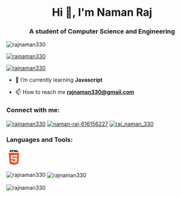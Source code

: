<h1 align="center">Hi 👋, I'm Naman Raj</h1>
<h3 align="center">A student of Computer Science and Engineering</h3>

<p align="left"> <img src="https://komarev.com/ghpvc/?username=rajnaman330&label=Profile%20views&color=0e75b6&style=flat" alt="rajnaman330" /> </p>

<p align="left"> <a href="https://github.com/ryo-ma/github-profile-trophy"><img src="https://github-profile-trophy.vercel.app/?username=rajnaman330" alt="rajnaman330" /></a> </p>

<p align="left"> <a href="https://twitter.com/rajnaman330" target="blank"><img src="https://img.shields.io/twitter/follow/rajnaman330?logo=twitter&style=for-the-badge" alt="rajnaman330" /></a> </p>

- 🌱 I’m currently learning **Javascript**

- 📫 How to reach me **rajnaman330@gmail.com**

<h3 align="left">Connect with me:</h3>
<p align="left">
<a href="https://twitter.com/rajnaman330" target="blank"><img align="center" src="https://raw.githubusercontent.com/rahuldkjain/github-profile-readme-generator/master/src/images/icons/Social/twitter.svg" alt="rajnaman330" height="30" width="40" /></a>
<a href="https://linkedin.com/in/naman-raj-616156227" target="blank"><img align="center" src="https://raw.githubusercontent.com/rahuldkjain/github-profile-readme-generator/master/src/images/icons/Social/linked-in-alt.svg" alt="naman-raj-616156227" height="30" width="40" /></a>
<a href="https://instagram.com/raj_naman_330" target="blank"><img align="center" src="https://raw.githubusercontent.com/rahuldkjain/github-profile-readme-generator/master/src/images/icons/Social/instagram.svg" alt="raj_naman_330" height="30" width="40" /></a>
</p>

<h3 align="left">Languages and Tools:</h3>
<p align="left"> <a href="https://www.w3.org/html/" target="_blank" rel="noreferrer"> <img src="https://raw.githubusercontent.com/devicons/devicon/master/icons/html5/html5-original-wordmark.svg" alt="html5" width="40" height="40"/> </a> </p>

<p><img align="left" src="https://github-readme-stats.vercel.app/api/top-langs?username=rajnaman330&show_icons=true&locale=en&layout=compact" alt="rajnaman330" /></p>

<p>&nbsp;<img align="center" src="https://github-readme-stats.vercel.app/api?username=rajnaman330&show_icons=true&locale=en" alt="rajnaman330" /></p>

<p><img align="center" src="https://github-readme-streak-stats.herokuapp.com/?user=rajnaman330&" alt="rajnaman330" /></p>
